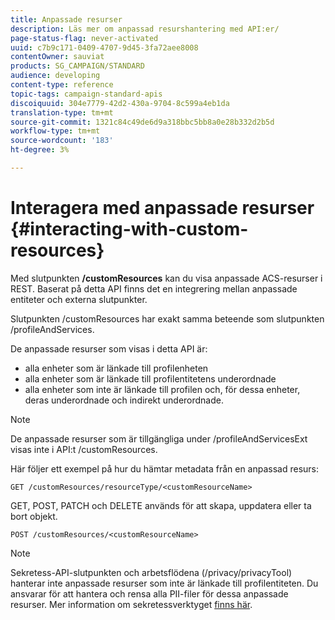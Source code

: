 ```yaml
---
title: Anpassade resurser
description: Läs mer om anpassad resurshantering med API:er/
page-status-flag: never-activated
uuid: c7b9c171-0409-4707-9d45-3fa72aee8008
contentOwner: sauviat
products: SG_CAMPAIGN/STANDARD
audience: developing
content-type: reference
topic-tags: campaign-standard-apis
discoiquuid: 304e7779-42d2-430a-9704-8c599a4eb1da
translation-type: tm+mt
source-git-commit: 1321c84c49de6d9a318bbc5bb8a0e28b332d2b5d
workflow-type: tm+mt
source-wordcount: '183'
ht-degree: 3%

---
```



# Interagera med anpassade resurser {#interacting-with-custom-resources}

Med slutpunkten **/customResources** kan du visa anpassade ACS-resurser i REST. Baserat på detta API finns det en integrering mellan anpassade entiteter och externa slutpunkter.

Slutpunkten /customResources har exakt samma beteende som slutpunkten /profileAndServices.

De anpassade resurser som visas i detta API är:

* alla enheter som är länkade till profilenheten
* alla enheter som är länkade till profilentitetens underordnade
* alla enheter som inte är länkade till profilen och, för dessa enheter, deras underordnade och indirekt underordnade.

>[!NOTE]
>De anpassade resurser som är tillgängliga under /profileAndServicesExt visas inte i API:t /customResources.

Här följer ett exempel på hur du hämtar metadata från en anpassad resurs:

```
GET /customResources/resourceType/<customResourceName>
```

GET, POST, PATCH och DELETE används för att skapa, uppdatera eller ta bort objekt.

```
POST /customResources/<customResourceName>
```

>[!NOTE]
>Sekretess-API-slutpunkten och arbetsflödena (/privacy/privacyTool) hanterar inte anpassade resurser som inte är länkade till profilentiteten.
>Du ansvarar för att hantera och rensa alla PII-filer för dessa anpassade resurser. Mer information om sekretessverktyget [finns här](../../api/using/creating-a-privacy-request.md).

